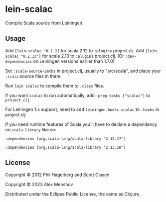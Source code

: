 # lein-scalac

Compile Scala source from Leiningen.

## Usage

Add `[lain-scalac "0.1.2]` for scala 2.12 to `:plugins` project.clj.
Add `[lein-scalac "0.2.13"]` for scala 2.13 to `:plugins` project.clj. (Or
`:dev-dependencies` on Leiningen versions earlier than 1.7.0)

Set `:scala-source-paths` in project.clj, usually to "src/scala", and
place your `.scala` source files in there.

Run `lein scalac` to compile them to `.class` files.

If you want `scalac` to run automatically, add `:prep-tasks ["scalac"]`
to `project.clj`

For Leiningen 1.x support, need to add `leiningen.hooks.scalac` to
`:hooks` in project.clj.

If you need runtime features of Scala you'll have to declare a
dependency on `scala-library` like so:

`:dependencies [org.scala-lang/scala-library "2.12.17"]`

`:dependencies [org.scala-lang/scala-library "2.13.10"]`

## License

Copyright © 2012 Phil Hagelberg and Scott Clasen

Copyright © 2023 Alex Menshov

Distributed under the Eclipse Public License, the same as Clojure.
